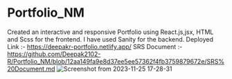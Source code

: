 # Portfolio_NM

Created an interactive and responsive Portfolio using React.js,jsx, HTML and Scss for the frontend.
I have used Sanity for the backend.
Deployed Link :- https://deepakr-portfolio.netlify.app/
SRS Document :- https://github.com/Deepak2102-R/Portfolio_NM/blob/12aa149fa9e8d37ee5ee57362f4fb3759879672e/SRS%20Document.md
![Screenshot from 2023-11-25 17-28-31](https://github.com/Deepak2102-R/Portfolio_NM/assets/80507844/b0b22ec5-e3a7-4116-95f0-fbe9da975987)
